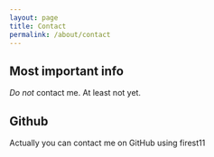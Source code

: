 ```yaml
---
layout: page
title: Contact
permalink: /about/contact
---
```


## Most important info
*Do not* contact me. At least not yet.

## Github
Actually you can contact me on GitHub using firest11
